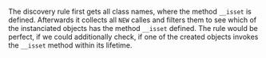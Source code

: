 The discovery rule first gets all class names, where the method `__isset` is defined.
Afterwards it collects all `NEW` calles and filters them to see which of the instanciated objects has the method `__isset` defined.
The rule would be perfect, if we could additionally check, if one of the created objects invokes the `__isset` method within its lifetime.